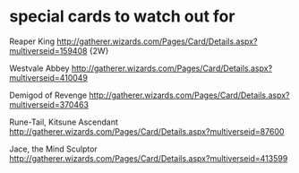 # special cards to watch out for
Reaper King
http://gatherer.wizards.com/Pages/Card/Details.aspx?multiverseid=159408
{2W}

Westvale Abbey
http://gatherer.wizards.com/Pages/Card/Details.aspx?multiverseid=410049

Demigod of Revenge
http://gatherer.wizards.com/Pages/Card/Details.aspx?multiverseid=370463

Rune-Tail, Kitsune Ascendant
http://gatherer.wizards.com/Pages/Card/Details.aspx?multiverseid=87600

Jace, the Mind Sculptor
http://gatherer.wizards.com/Pages/Card/Details.aspx?multiverseid=413599
